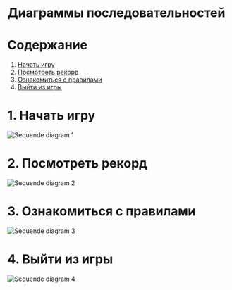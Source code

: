 # Диаграммы последовательностей

# Содержание
1. [Начать игру](#1)  
2. [Посмотреть рекорд](#2)  
3. [Ознакомиться с правилами](#3)
4. [Выйти из игры](#4)
<a name="1"/>

# 1. Начать игру 
![Sequende diagram 1](https://github.com/Kyrsor/Alien-Invasion/blob/master/Images/Diagrams/Sequence1.png)

<a name="2"/>

# 2. Посмотреть рекорд
![Sequende diagram 2](https://github.com/Kyrsor/Alien-Invasion/blob/master/Images/Diagrams/Sequence2.png)

<a name="3"/>

# 3. Ознакомиться с правилами 
![Sequende diagram 3](https://github.com/Kyrsor/Alien-Invasion/blob/master/Images/Diagrams/Sequence3.png)

<a name="4"/>

# 4. Выйти из игры
![Sequende diagram 4](https://github.com/Kyrsor/Alien-Invasion/blob/master/Images/Diagrams/Sequence4.png)
